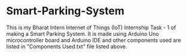 # Smart-Parking-System

This is my Bharat Intern Internet of Things (IoT) Internship Task - 1 of making a Smart Parking System. It is made using Arduino Uno microcontroller board and Arduino IDE and other components used are listed in "Components Used.txt" file listed above.
 
